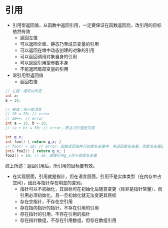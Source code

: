 # 引用
* 引用型返回值，从函数中返回引用，一定要保证在函数返回后，改引用的目标依然有效
  * 返回左值
  * 可以返回全局、静态乃至成员变量的引用
  * 可以返回在堆中动态创建的对象的引用
  * 可以返回调用对象自身的引用
  * 可以返回引用型参数本身
  * 不能返回局部变量的引用
* 常引用型返回值
    * 返回右值

```c++
// 左值：值可以改变
int a;
a = 10;

// 右值：值不能改变
// 10 = 20; // error
// 10++; // error
int a = 10, b = 20;
// (a + b) = 30; // error，表达式的值是又值

int g_x;
int foo() { return g_x; }
// foo() = 10; // error，函数返回值拷贝到匿名变量中，再返回匿名变量，而匿名变量是右值
int& foo2() { return g_x; }
foo2() = 10; // ok，直接引用g_x而不是匿名变量
```
综上所述：返回引用后，所引用的目标要有效。

* 在实现层面，引用就是指针，但在语言层面，引用不是实体类型（在内存中占空间），因此与指针存在明显的差别。
  * 指针可以不初始化，其目标可在初始化后随意变更（除非是指针常量），而引用必须初始化，且一旦初始化就无法变更其目标
  * 存在空指针，不存在空引用
  * 存在指向指针的指针，不存在引用的引用
  * 存在指针的引用，不存在引用的指针
  * 存在指针数组，不存在引用数组，但存在数组引用